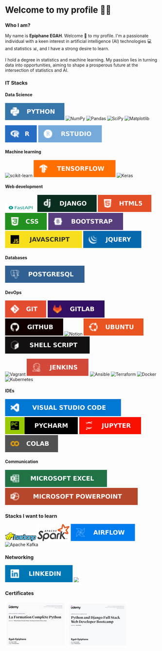 # Welcome to my profile 🚀️🤗️
### Who I am?

My name is **Epiphane EGAH**. Welcome 👋 to my profile. I'm a passionate individual with a keen interest in artificial intelligence (AI) technologies 💻 and statistics 📊, and I have a strong desire to learn.

I hold a degree in statistics and machine learning. My passion lies in turning data into opportunities, aiming to shape a prosperous future at the intersection of statistics and AI.

### IT Stacks
<h4>Data Science</h4>

 [![Alt text](imgs/Python-3776AB.svg)](https://www.python.org/ftp/python/) ![NumPy](https://img.shields.io/badge/numpy-%23013243.svg?style=for-the-badge&logo=numpy&logoColor=white) ![Pandas](https://img.shields.io/badge/pandas-%23150458.svg?style=for-the-badge&logo=pandas&logoColor=white) 	 ![SciPy](https://img.shields.io/badge/SciPy-%230C55A5.svg?style=for-the-badge&logo=scipy&logoColor=%white) ![Matplotlib](https://img.shields.io/badge/Matplotlib-%23ffffff.svg?style=for-the-badge&logo=Matplotlib&logoColor=black) 
 
![Alt text](imgs/r.svg) ![Alt text](imgs/RStudio-75AADB.svg)
 
 <h4>Machine learning</h4>
 
![scikit-learn](https://img.shields.io/badge/scikit--learn-%23F7931E.svg?style=for-the-badge&logo=scikit-learn&logoColor=white) ![Alt text](imgs/TensorFlow-FF6F00.svg) ![Keras](https://img.shields.io/badge/Keras-%23D00000.svg?style=for-the-badge&logo=Keras&logoColor=white) 
 
 <h4>Web development</h4>
 
![Alt text](imgs/fastapi.png) ![Alt text](imgs/django.svg) 
 ![Alt text](imgs/html5.svg) ![Alt text](imgs/css.svg) ![Alt text](imgs/bootstrap.svg)
  ![Alt text](imgs/javascript.svg) ![Alt text](imgs/jquery.svg) 
 <h4>Databases</h4>
 
 ![Alt text](imgs/PostgreSQL-316192.svg)  
 
  <h4>DevOps</h4>
  
  ![Alt text](imgs/GIT-E44C30.svg) ![Alt text](imgs/GitLab.svg) ![Alt text](imgs/GitHub.svg) ![Notion](https://img.shields.io/badge/Notion-%23000000.svg?style=for-the-badge&logo=notion&logoColor=white) 
  ![Alt text](imgs/Ubuntu-E95420.svg) 
 ![Alt text](imgs/bash.svg) 
 
 
![Vagrant](https://img.shields.io/badge/vagrant-%231563FF.svg?style=for-the-badge&logo=vagrant&logoColor=white) ![Alt text](imgs/Jenkins-D24939.svg) ![Ansible](https://img.shields.io/badge/ansible-%231A1918.svg?style=for-the-badge&logo=ansible&logoColor=white) ![Terraform](https://img.shields.io/badge/terraform-%235835CC.svg?style=for-the-badge&logo=terraform&logoColor=white) ![Docker](https://img.shields.io/badge/docker-%230db7ed.svg?style=for-the-badge&logo=docker&logoColor=white) ![Kubernetes](https://img.shields.io/badge/kubernetes-%23326ce5.svg?style=for-the-badge&logo=kubernetes&logoColor=white)

 
  <h4>IDEs</h4>
  
 ![Alt text](imgs/Visual_Studio_Code-0078D4.svg) ![Alt text](imgs/pycharm.svg) ![Alt text](imgs/jupyter.svg)  ![Alt text](imgs/colab.svg)
 
  <h4>Communication</h4>
  
![Alt text](imgs/Microsoft_Excel-217346.svg) ![Alt text](imgs/Microsoft_PowerPoint-B7472A.svg)
 
 ### Stacks I want to learn
 ![Alt text](imgs/hadoop.png) ![Alt text](imgs/spark.svg) ![Alt text](imgs/Airflow-017CEE.svg) ![Apache Kafka](https://img.shields.io/badge/Apache%20Kafka-000?style=for-the-badge&logo=apachekafka)

 ### Networking
 [![all text](imgs/LinkedIn.svg)](https://www.linkedin.com/in/egahepiphane/) </a>
    <a href="mailto:egahepiphane@gmail.com">
      <img src="https://img.shields.io/badge/SEND%20MAIL-6D4C6F?&style=for-the-badge&logo=MAIL.RU&logoColor=black">
    </a>
    
### Certificates
[![all text](imgs/python3_certification.jpg)](https://udemy-certificate.s3.amazonaws.com/pdf/UC-630f3a4d-2fce-41c7-bf78-e37a04ff299a.pdf)
[![all text](imgs/django_cert.png)](https://www.udemy.com/certificate/UC-fe102953-1cfa-4b36-a890-306ae78ccdbe/)

 <!--### Statistics
 ![](https://github-readme-stats.vercel.app/api?username=egah&show_icons=true&theme=radical) [![Top Langs](https://github-readme-stats.vercel.app/api/top-langs/?username=egah&layout=compact)](https://github.com/egah/github-readme-stats)-->



 


 <!--### STACKS I WANT TO LEARN--
 [![all text](img/twitter.png)](https://twitter.com/egahepiphane)
 [![all text](img/kaggle.png)](https://www.kaggle.com/epiphane)
